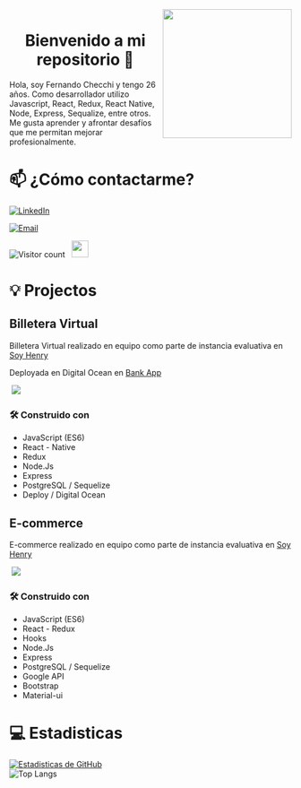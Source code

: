 <img src='https://user-images.githubusercontent.com/65245824/95809336-e3de3700-0ce4-11eb-90e9-0d9ef8c61e7d.png' width="230" align='right'>
<h1 align="center"> Bienvenido a mi repositorio 👋 </h1>
<p>
Hola, soy Fernando Checchi y tengo 26 años. Como desarrollador utilizo Javascript, React, Redux, React Native, Node, Express, Sequalize, entre otros.
<br/>
Me gusta aprender y afrontar desafíos que me permitan mejorar profesionalmente. 
</p>

# 📫 ¿Cómo contactarme?
<p>
<a href="https://www.linkedin.com/in/fernando-checchi/"><img alt="LinkedIn" src="https://img.shields.io/badge/LinkedIn-Fernando%20Checchi-blue?style=flat-square&logo=linkedin"></a>

<a href="mailto:checchi363@gmail.com"><img alt="Email" src="https://img.shields.io/badge/Email-checchi363@gmail.com-blue?style=flat-square&logo=gmail"></a>

![Visitor count](https://visitor-badge.laobi.icu/badge?page_id=FernandoChecchi)   <img src="https://media.giphy.com/media/dxn6fRlTIShoeBr69N/giphy.gif" width="30">
</p>

# 💡 Projectos

## Billetera Virtual

Billetera Virtual realizado en equipo como parte de instancia evaluativa en [Soy Henry](https://www.soyhenry.com/)

Deployada en Digital Ocean en [Bank App](https://www.bankappme.tk/)

<p align='left'>
  <img src='https://user-images.githubusercontent.com/65245824/95641384-58f90480-0a78-11eb-8a50-35b02188c28c.png' </img>
</p>

<h3>🛠️  Construido con  </h3> 
<ul>
<li>JavaScript (ES6)</li>
<li>React - Native</li>
<li>Redux</li>
<li>Node.Js</li>
<li>Express</li>
<li>PostgreSQL / Sequelize</li>
<li>Deploy / Digital Ocean</li>
</ul>

## E-commerce

E-commerce realizado en equipo como parte de instancia evaluativa en [Soy Henry](https://www.soyhenry.com/)

<p align='left'>
    <img src='https://user-images.githubusercontent.com/65245824/95817516-0a599d80-0cf8-11eb-9eee-d9bdba249a6d.png' </img>  
</p>

<h3>🛠️  Construido con  </h3> 
<ul>
<li>JavaScript (ES6)</li>
<li>React - Redux</li>
<li>Hooks</li>
<li>Node.Js</li>
<li>Express</li>
<li>PostgreSQL / Sequelize</li>
<li>Google API</li>
<li>Bootstrap</li>
<li>Material-ui</li>
</ul>

# 💻 Estadisticas
[![Estadisticas de GitHub](https://github-readme-stats.vercel.app/api?username=FernandoChecchi&show_icons=true)](https://github.com/FernandoChecchi)
<br/>
![Top Langs](https://github-readme-stats.vercel.app/api/top-langs/?username=FernandoChecchi&show_icons=true)
